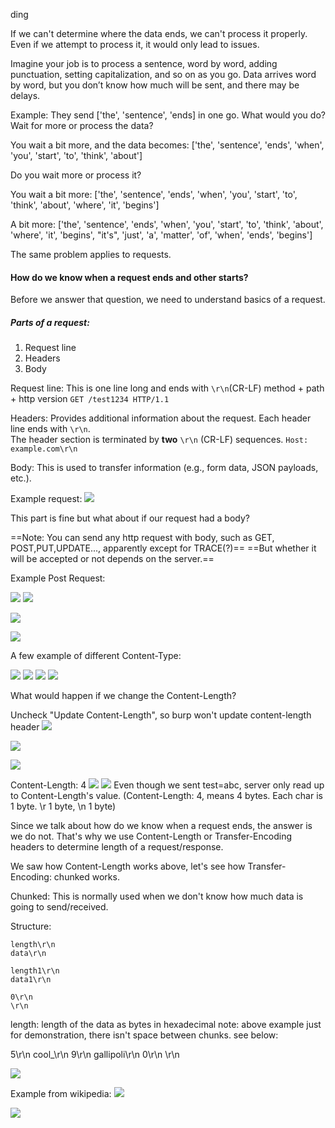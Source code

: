 ding

If we can't determine where the data ends, we can't process it properly. Even if we attempt to process it, it would only lead to issues.

Imagine your job is to process a sentence, word by word, adding punctuation, setting capitalization, and so on as you go. Data arrives word by word, but you don’t know how much will be sent, and there may be delays.

Example:
They send ['the', 'sentence', 'ends] in one go. What would you do?
Wait for more or process the data?

You wait a bit more, and the data becomes:
['the', 'sentence', 'ends', 'when', 'you', 'start', 'to', 'think', 'about']

Do you wait more or process it?

You wait a bit more:
['the', 'sentence', 'ends', 'when', 'you', 'start', 'to', 'think', 'about', 'where', 'it', 'begins']

A bit more:
['the', 'sentence', 'ends', 'when', 'you', 'start', 'to', 'think', 'about', 'where', 'it', 'begins', "it's", 'just', 'a', 'matter', 'of', 'when', 'ends', 'begins']

The same problem applies to requests.
#### How do we know when a request ends and other starts?

Before we answer that question, we need to understand basics of a request.
##### Parts of a request:

1. Request line
2. Headers
3. Body

Request line: This is one line long and ends with `\r\n`(CR-LF) 
method + path + http version
`GET /test1234 HTTP/1.1`

Headers: Provides additional information about the request. Each header line ends with `\r\n`.  
The header section is terminated by **two** `\r\n` (CR-LF) sequences.
`Host: example.com\r\n`

Body: This is used to transfer information (e.g., form data, JSON payloads, etc.).

Example request:
![](../Images/2-%20Line%20en/burp_cr_lf_get.png)

This part is fine but what about if our request had a body?

==Note: You can send any http request with body, such as GET, POST,PUT,UPDATE..., apparently except for TRACE(?)==
==But whether it will be accepted or not depends on the server.==

Example Post Request:

![](../Images/2-%20Line%20en/post_requests/post_request_1.png)
![](../Images/2-%20Line%20en/post_requests/post_response_1.png)

![](../Images/2-%20Line%20en/post_requests/post_request_2.png)

![](../Images/2-%20Line%20en/post_requests/post_response_2.png)

A few example of different Content-Type:

![](../Images/2-%20Line%20en/httpbin/httpbin_0.png)
![](../Images/2-%20Line%20en/httpbin/httpbin_1.png)
![](../Images/2-%20Line%20en/httpbin/httpbin_2.png)
![](../Images/2-%20Line%20en/httpbin/httpbin_3.png)

What would happen if we change the Content-Length?

Uncheck "Update Content-Length", so burp won't update content-length header
![](../Images/2-%20Line%20en/uncheck_update_cl.png)

![](../Images/2-%20Line%20en/post_requests/post_request_4.png)

![](../Images/2-%20Line%20en/post_requests/post_response_4.png)

Content-Length: 4
![](../Images/2-%20Line%20en/post_requests/post_request_5.png)
![](../Images/2-%20Line%20en/post_requests/post_response_5.png)
Even though we sent test=abc, server only read up to Content-Length's value.
(Content-Length: 4, means 4 bytes. Each char is 1 byte. \r 1 byte, \n 1 byte)

Since we talk about how do we know when a request ends, the answer is we do not. That's why we use Content-Length or Transfer-Encoding headers to determine length of a request/response.

We saw how Content-Length works above, let's see how Transfer-Encoding: chunked works.

Chunked: 
This is normally used when we don't know how much data is going to send/received.

Structure:

```
length\r\n
data\r\n

length1\r\n
data1\r\n

0\r\n
\r\n
```
length: length of the data as bytes in hexadecimal
note: above example just for demonstration, there isn't space between chunks.
see below:

5\r\n
cool_\r\n
9\r\n
gallipoli\r\n
0\r\n
\r\n

![](../Images/2-%20Line%20en/chunked_0.png)

Example  from wikipedia:
![](../Images/2-%20Line%20en/wikipedia.png)

![](../Images/2-%20Line%20en/chunked_1.png)
